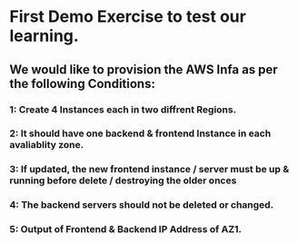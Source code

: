 # First Demo Exercise to test our learning.

## We would like to provision the AWS Infa as per the following Conditions:

### 1: Create 4 Instances each in two diffrent Regions.
### 2: It should have one backend & frontend Instance in each avaliablity zone. 
### 3: If updated, the new frontend instance / server must be up & running before delete / destroying the older onces 
### 4: The backend servers should not be deleted or changed. 
### 5: Output of Frontend & Backend IP Address of AZ1. 
